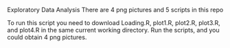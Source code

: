 Exploratory Data Analysis
There are 4 png pictures and 5 scripts in this repo

To run this script you need to download Loading.R, plot1.R, plot2.R, plot3.R, and plot4.R in the same current working directory. 
Run the scripts, and you could obtain 4 png pictures.

